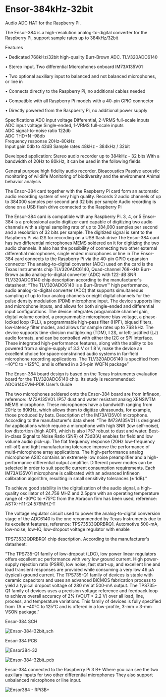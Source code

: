 # Ensor-384kHz-32bit

Audio ADC HAT for the Raspberry Pi.

The Ensor-384 is a high-resolution analog-to-digital converter for the Raspberry Pi, support sample rates up to 384kHz/32bit

Features

•	Dedicated 768kHz/32bit high-quality Burr-Brown ADC. TLV320ADC6140

•	Stereo input. Two differential Microphones onboard IM73A135V01

•	Two optional auxiliary input to balanced and not balanced microphones, or line in

•	Connects directly to the Raspberry Pi, no additional cables needed

•	Compatible with all Raspberry Pi models with a 40-pin GPIO connector

•	Directly powered from the Raspberry Pi, no additional power supply


Specifications
ADC input voltage Differential,  	2-VRMS full-scale inputs	
ADC input voltage Single-ended, 	1-VRMS full-scale inputs	
ADC signal-to-noise ratio	122db	
ADC THD+N	-98db	
Frequency response	20Hz-80kHz	
Input gain	0db to 42dB	
Sample rates	48kHz - 384kHz / 32bit	


Developed application:
Stereo audio recorder up to 384kHz - 32 bits
With a bandwidth of 20Hz to 80kHz, it can be used in the following fields:

General purpose high fidelity audio recorder.
Bioacoustics
Passive acoustic monitoring of wildlife
Monitoring of biodiversity and the environment
Animal behavior analysis

The Ensor-384 card together with the Raspberry Pi card form an automatic audio recording system of very high quality.
Records 2 audio channels of up to 384000 samples per second and 32 bits per sample
Audio recording is done on a USB flash drive connected to the Raspberry Pi

The Ensor-384 card is compatible with any Raspberry Pi. 3, 4, or 5
Ensor-384 is a professional audio digitizer card capable of digitizing two audio channels with a signal sampling rate of up to 384,000 samples per second and a resolution of 32 bits per sample. The digitized signal is sent to the Raspberry Pi via I2S for recording on a USB flash drive
The Ensor-384 card has two differential microphones MEMS soldered on it for digitizing the two audio channels. It also has the possibility of connecting two other external differential microphones, single ended microphones or line in
The Ensor-384 card connects to the Raspberry Pi via the 40-pin GPIO expansion connector
The analog-to-digital converter (ADC) used on the card is the Texas Instruments chip
TLV320ADC6140, Quad-channel 768-kHz Burr-Brown audio analog-to-digital converter (ADC) with 122-dB SNR
TLV320ADC6140 chip description according to the manufacturer's datasheet:
“The TLV320ADC6140 is a Burr-Brown™ high performance, audio analog-to-digital converter (ADC) that supports simultaneous sampling of up to four analog channels or eight digital channels for the pulse density modulation (PDM) microphone input. The device supports line and microphone inputs, and allows for both single-ended and differential input configurations. The device integrates programable channel gain, digital volume control, a programmable microphone bias voltage, a phase-locked loop (PLL), a programmable high-pass filter (HPF), biquad filters, low-latency filter modes, and allows for sample rates up to 768 kHz. The device supports time-division multiplexing (TDM), I 2S, or left-justified (LJ) audio formats, and can be controlled with either the I2C or SPI interface. These integrated high-performance features, along with the ability to be powered from a single-supply of 3.3 V or 1.8 V, make the device an excellent choice for space-constrained audio systems in far-field microphone recording applications. The TLV320ADC6140 is specified from –40°C to +125°C, and is offered in a 24-pin WQFN package”

The Ensor-384 board design is based on the Texas Instruments evaluation board
for the TLV320ADC6140 chip. Its study is recommended:
ADC6140EVM-PDK
User’s Guide

The two microphones soldered onto the Ensor-384 board are from Infineon, reference:
IM73A135V01. IP57 dust and water resistant analog XENSIVTM MEMS microphone.
These microphones have a bandwidth ranging from 20Hz to 80KHz, which allows them to digitize ultrasounds, for example, those produced by bats.
Description of the IM73A135V01 microphone. According to the manufacturer's data sheet:
“The IM73A135V01 is designed for applications which require a microphone with high SNR (low self-noise), low distortion (high AOP), which is also IP57 robust to dust and water. Best-in-class Signal to Noise Ratio (SNR) of 73dB(A) enables far field and low volume audio pick-up. The flat frequency response (20Hz low-frequency roll-off) and tight manufacturing tolerance improve the performance of multi-microphone array applications. The high-performance analog microphone ASIC contains an extremely low noise preamplifier and a high-performance differential output amplifier. Different power modes can be selected in order to suit specific current consumption requirements. Each IM73A135V01 microphone is calibrated with an advanced Infineon calibration algorithm, resulting in small sensitivity tolerances (± 1dB).”

To achieve good stability in the digitalization of the audio signal, a high-quality oscillator of 24.756 MHZ and 2.5ppm with an operating temperature range of -30ºC to +75ºC from the Abracon firm has been used, reference:
ASTX-H11-24.576MHZ-T

The voltage regulator circuit used to power the analog-to-digital conversion stage of the ADC6140 is the one recommended by Texas Instruments due to its excellent features, reference:
TPS73533QDRBRQ1. Automotive 500-mA, low-noise, low-IQ, low-dropout voltage regulator with enable

TPS73533QDRBRQ1 chip description. According to the manufacturer's datasheet:

“The TPS735-Q1 family of low-dropout (LDO), low power linear regulators offers excellent ac performance with very low ground current. High power-supply rejection ratio (PSRR), low noise, fast start-up, and excellent line and load transient responses are provided while consuming a very low 46 µA (typical) ground current. The TPS735-Q1 family of devices is stable with ceramic capacitors and uses an advanced BiCMOS fabrication process to yield a typical dropout voltage of 280 mV at 500-mA output. The TPS735-Q1 family of devices uses a precision voltage reference and feedback loop to achieve overall accuracy of 2% (VOUT > 2.2 V) over all load, line, process, and temperature variations. This family of devices is fully specified from TA = –40°C to 125°C and is offered in a low-profile, 3-mm × 3-mm VSON package.”

Ensor-384 SCH

![Ensor-384-32bit_sch](https://github.com/user-attachments/assets/295f3e69-c7c7-405f-b348-3a96253d8a15)


Ensor-384 PCB
 
![Ensor384-32](https://github.com/user-attachments/assets/d96bebc5-13aa-4e0e-9e86-e9cfa4a97657)

![Ensor-384-32bit_pcb](https://github.com/user-attachments/assets/18768a3a-f827-424d-b6ae-bcc8b3611110)
 

Ensor-384 connected to the Raspberry Pi 3 B+
Where you can see the two auxiliary inputs
 for two other differential microphones
They also support unbalanced microphone or line input.

![Ensor384 - RPi3B+](https://github.com/user-attachments/assets/10ea50f8-09e6-45e2-ab53-ffa75a98457f)

 

